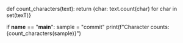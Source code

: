 def count_characters(text):
    return {char: text.count(char) for char in set(texT)}

if __name__ == "__main__":
    sample = "commit"
    print(f"Character counts: {count_characters(sample)}")
